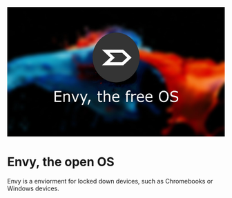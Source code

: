 <img src="envy.jpg" width="512" height="300">
<h1>Envy, the open OS</h1>
<P>Envy is a enviorment for locked down devices, such as Chromebooks or Windows devices.</P>
